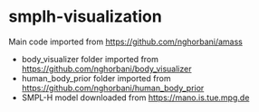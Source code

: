 # smplh-visualization

Main code imported from https://github.com/nghorbani/amass

- body_visualizer folder imported from https://github.com/nghorbani/body_visualizer
- human_body_prior folder imported from https://github.com/nghorbani/human_body_prior
- SMPL-H model downloaded from https://mano.is.tue.mpg.de
